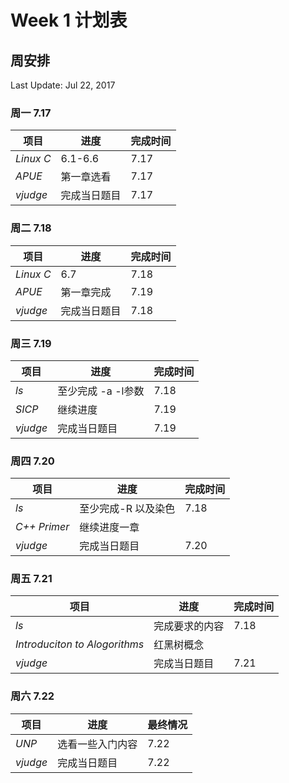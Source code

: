 # Week 1 计划表

## 周安排

Last Update: Jul 22, 2017

### 周一 7.17

|项目|进度|完成时间|
|-|-|-|
|*Linux C*|6.1-6.6|7.17|
|*APUE*|第一章选看|7.17|
|*vjudge*|完成当日题目|7.17|

### 周二 7.18

|项目|进度|完成时间|
|-|-|-|
|*Linux C*|6.7|7.18|
|*APUE*|第一章完成|7.19|
|*vjudge*|完成当日题目|7.18|


### 周三 7.19

|项目|进度|完成时间|
|-|-|-|
|*ls*|至少完成 -a -l参数|7.18|
|*SICP*|继续进度|7.19|
|*vjudge*|完成当日题目|7.19|

### 周四 7.20

|项目|进度|完成时间|
|-|-|-|
|*ls*|至少完成-R 以及染色|7.18|
|*C++ Primer*|继续进度一章||
|*vjudge*|完成当日题目|7.20|

### 周五 7.21

|项目|进度|完成时间|
|-|-|-|
|*ls*|完成要求的内容|7.18|
|*Introduciton to Alogorithms*|红黑树概念||
|*vjudge*|完成当日题目|7.21|

### 周六 7.22

|项目|进度|最终情况|
|-|-|-|
|*UNP*|选看一些入门内容|7.22|
|*vjudge*|完成当日题目|7.22|
